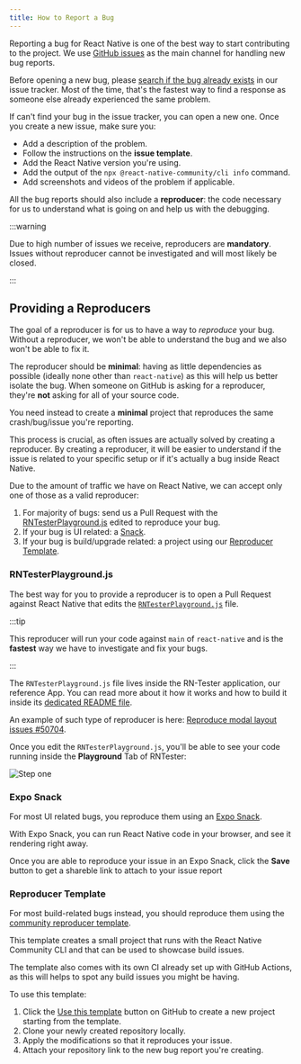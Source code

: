 ```yaml
---
title: How to Report a Bug
---
```


Reporting a bug for React Native is one of the best way to start contributing to the project. We use [GitHub issues](https://github.com/facebook/react-native/issues) as the main channel for handling new bug reports.

Before opening a new bug, please [search if the bug already exists](https://github.com/facebook/react-native/issues?q=sort%3Aupdated-desc%20is%3Aissue) in our issue tracker. Most of the time, that's the fastest way to find a response as someone else already experienced the same problem.

If can't find your bug in the issue tracker, you can open a new one. Once you create a new issue, make sure you:

- Add a description of the problem.
- Follow the instructions on the **issue template**.
- Add the React Native version you're using.
- Add the output of the `npx @react-native-community/cli info` command.
- Add screenshots and videos of the problem if applicable.

All the bug reports should also include a **reproducer**: the code necessary for us to understand what is going on and help us with the debugging.

:::warning

Due to high number of issues we receive, reproducers are **mandatory**. Issues without reproducer cannot be investigated and will most likely be closed.

:::

## Providing a Reproducers

The goal of a reproducer is for us to have a way to _reproduce_ your bug. Without a reproducer, we won't be able to understand the bug and we also won't be able to fix it.

The reproducer should be **minimal**: having as little dependencies as possible (ideally none other than `react-native`) as this will help us better isolate the bug.
When someone on GitHub is asking for a reproducer, they're **not** asking for all of your source code.

You need instead to create a **minimal** project that reproduces the same crash/bug/issue you're reporting.

This process is crucial, as often issues are actually solved by creating a reproducer. By creating a reproducer, it will be easier to understand if the issue is related to your specific setup or if it's actually a bug inside React Native.

Due to the amount of traffic we have on React Native, we can accept only one of those as a valid reproducer:

1. For majority of bugs: send us a Pull Request with the [RNTesterPlayground.js](https://github.com/facebook/react-native/blob/main/packages/rn-tester/js/examples/Playground/RNTesterPlayground.js) edited to reproduce your bug.
2. If your bug is UI related: a [Snack](https://snack.expo.dev).
3. If your bug is build/upgrade related: a project using our [Reproducer Template](https://github.com/react-native-community/reproducer-react-native/generate).

### RNTesterPlayground.js

The best way for you to provide a reproducer is to open a Pull Request against React Native that edits the [`RNTesterPlayground.js`](https://github.com/facebook/react-native/blob/main/packages/rn-tester/js/examples/Playground/RNTesterPlayground.js) file.

:::tip

This reproducer will run your code against `main` of `react-native` and is the **fastest** way we have to investigate and fix your bugs.

:::

The `RNTesterPlayground.js` file lives inside the RN-Tester application, our reference App. You can read more about it how it works and how to build it inside its [dedicated README file](https://github.com/facebook/react-native/blob/main/packages/rn-tester/README.md).

An example of such type of reproducer is here: [Reproduce modal layout issues #50704](https://github.com/facebook/react-native/pull/50704/).

Once you edit the `RNTesterPlayground.js`, you'll be able to see your code running inside the **Playground** Tab of RNTester:

![Step one](/docs/assets/RNTesterPlayground.png)

### Expo Snack

For most UI related bugs, you reproduce them using an [Expo Snack](https://snack.expo.dev/).

With Expo Snack, you can run React Native code in your browser, and see it rendering right away.

Once you are able to reproduce your issue in an Expo Snack, click the **Save** button to get a shareble link to attach to your issue report

### Reproducer Template

For most build-related bugs instead, you should reproduce them using the [community reproducer template](https://github.com/react-native-community/reproducer-react-native).

This template creates a small project that runs with the React Native Community CLI and that can be used to showcase build issues.

The template also comes with its own CI already set up with GitHub Actions, as this will helps to spot any build issues you might be having.

To use this template:

1. Click the [Use this template](https://github.com/new?template_name=reproducer-react-native&template_owner=react-native-community) button on GitHub to create a new project starting from the template.
2. Clone your newly created repository locally.
3. Apply the modifications so that it reproduces your issue.
4. Attach your repository link to the new bug report you're creating.
